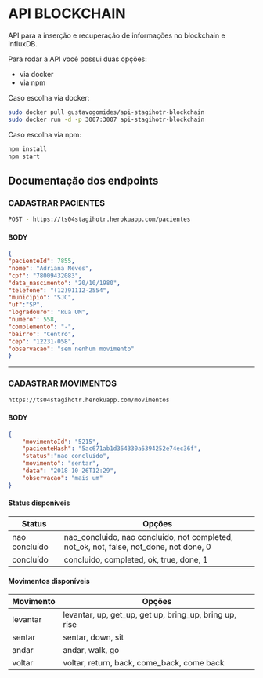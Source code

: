 # API BLOCKCHAIN

API para a inserção e recuperação de informações no blockchain e influxDB.

Para rodar a API você possui duas opções:
  - via docker
  - via npm

Caso escolha via docker:
```sh
sudo docker pull gustavogomides/api-stagihotr-blockchain
sudo docker run -d -p 3007:3007 api-stagihotr-blockchain
```

Caso escolha via npm:
```sh
npm install
npm start
```

## Documentação dos endpoints


### CADASTRAR PACIENTES

```sh
POST - https://ts04stagihotr.herokuapp.com/pacientes
```

#### BODY

```json
{
"pacienteId": 7855,
"nome": "Adriana Neves",
"cpf": "78009432083",
"data_nascimento": "20/10/1980",
"telefone": "(12)91112-2554",
"municipio": "SJC",
"uf":"SP",
"logradouro": "Rua UM",
"numero": 558,
"complemento": "-",
"bairro": "Centro",
"cep": "12231-058",
"observacao": "sem nenhum movimento"
}
``` 

***

### CADASTRAR MOVIMENTOS

```sh
https://ts04stagihotr.herokuapp.com/movimentos
```

#### BODY

```json
{
	"movimentoId": "5215",
	"pacienteHash": "5ac671ab1d364330a6394252e74ec36f",
	"status":"nao concluido",
	"movimento": "sentar",
	"data": "2018-10-26T12:29",
	"observacao": "mais um"
}
``` 
#### Status disponíveis
| Status | Opções |
| ------ | ------ |
| nao concluído | nao_concluido, nao concluido, not completed, not_ok, not, false, not_done, not done, 0 |
| concluído | concluido, completed, ok, true, done, 1 |

#### Movimentos disponíveis
| Movimento | Opções |
| ------ | ------ |
| levantar | levantar, up, get_up, get up, bring_up, bring up, rise |
| sentar | sentar, down, sit |
| andar | andar, walk, go |
| voltar | voltar, return, back, come_back, come back |
